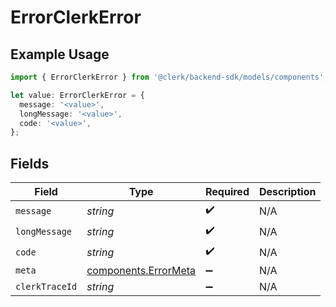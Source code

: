 # ErrorClerkError

## Example Usage

```typescript
import { ErrorClerkError } from '@clerk/backend-sdk/models/components';

let value: ErrorClerkError = {
  message: '<value>',
  longMessage: '<value>',
  code: '<value>',
};
```

## Fields

| Field          | Type                                                         | Required           | Description |
| -------------- | ------------------------------------------------------------ | ------------------ | ----------- |
| `message`      | _string_                                                     | :heavy_check_mark: | N/A         |
| `longMessage`  | _string_                                                     | :heavy_check_mark: | N/A         |
| `code`         | _string_                                                     | :heavy_check_mark: | N/A         |
| `meta`         | [components.ErrorMeta](../../models/components/errormeta.md) | :heavy_minus_sign: | N/A         |
| `clerkTraceId` | _string_                                                     | :heavy_minus_sign: | N/A         |
